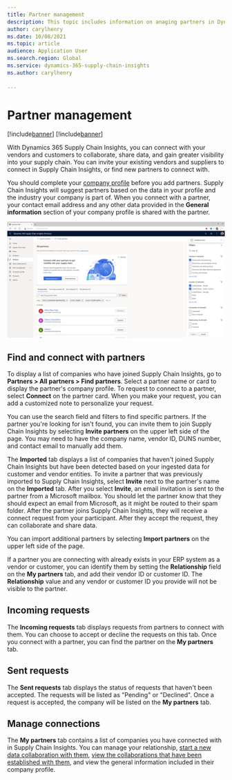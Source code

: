 ```yaml
---
title: Partner management
description: This topic includes information on anaging partners in Dynamics 365 Supply Chain Insights.
author: carylhenry
ms.date: 10/08/2021
ms.topic: article
audience: Application User
ms.search.region: Global
ms.service: dynamics-365-supply-chain-insights
ms.author: carylhenry

---
```


# Partner management

[!include[banner](includes/banner.md)]
[!include[banner](includes/preview-banner.md)]

With Dynamics 365 Supply Chain Insights, you can connect with your vendors and customers to collaborate, share data, and gain greater visibility into your supply chain. You can invite your existing vendors and suppliers to connect in Supply Chain Insights, or find new partners to connect with.  

You should complete your [company profile](company-profile.md) before you add partners. Supply Chain Insights will suggest partners based on the data in your profile and the industry your company is part of. When you connect with a partner, your contact email address and any other data provided in the **General information** section of your company profile is shared with the partner. 

![find partners tab with filter](/articles/media/find-partners-with-filter.PNG)

## Find and connect with partners
To display a list of companies who have joined Supply Chain Insights, go to **Partners > All partners > Find partners**. Select a partner name or card to display the partner's company profile. To request to connect to a partner, select **Connect** on the partner card. When you make your request, you can add a customized note to personalize your request. 

You can use the search field and filters to find specific partners. If the partner you're looking for isn't found, you can invite them to join Supply Chain Insights by selecting **Invite partners** on the upper left side of the page. You may need to have the company name, vendor ID, DUNS number, and contact email to manually add them.

The **Imported** tab displays a list of companies that haven't joined Supply Chain Insights but have been detected based on your ingested data for customer and vendor entities. To invite a partner that was previously imported to Supply Chain Insights, select **Invite** next to the partner's name on the **Imported** tab. After you select **Invite**, an email invitation is sent to the partner from a Microsoft mailbox. You should let the partner know that they should expect an email from Microsoft, as it might be routed to their spam folder. After the partner joins Supply Chain Insights, they will receive a connect request from your participant. After they accept the request, they can collaborate and share data. 

You can import additional partners by selecting **Import partners** on the upper left side of the page. 

If a partner you are connecting with already exists in your ERP system as a vendor or customer, you can identify them by setting the **Relationship** field on the **My partners** tab, and add their vendor ID or customer ID. The **Relationship** value and any vendor or customer ID you provide will not be visible to the partner. 

## Incoming requests
The **Incoming requests** tab displays requests from partners to connect with them. You can choose to accept or decline the requests on this tab. Once you connect with a partner, you can find the partner on the **My partners** tab.

## Sent requests
The **Sent requests** tab displays the status of requests that haven't been accepted. The requests will be listed as "Pending" or "Declined". Once a request is accepted, the company will be listed on the **My partners** tab. 

## Manage connections
The **My partners** tab contains a list of companies you have connected with in Supply Chain Insights. You can manage your relationship, [start a new data collaboration with them](/articles/create-collaboration.md), [view the collaborations that have been established with them](/articles/review-edit-delete-collaboration.md), and view the general information included in their company profile.
